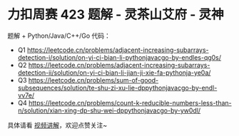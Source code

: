 # 力扣周赛 423 题解 - 灵茶山艾府 - 灵神

题解 + Python/Java/C++/Go 代码：

- Q1 https://leetcode.cn/problems/adjacent-increasing-subarrays-detection-i/solution/on-yi-ci-bian-li-pythonjavacgo-by-endles-qg0s/
- Q2 https://leetcode.cn/problems/adjacent-increasing-subarrays-detection-ii/solution/on-yi-ci-bian-li-jian-ji-xie-fa-pythonja-ye0a/
- Q3 https://leetcode.cn/problems/sum-of-good-subsequences/solution/te-shu-zi-xu-lie-dppythonjavacgo-by-endl-vv7e/
- Q4 https://leetcode.cn/problems/count-k-reducible-numbers-less-than-n/solution/xian-xing-dp-shu-wei-dppythonjavacgo-by-yw0dl/

具体请看 [视频讲解](https://www.bilibili.com/video/BV1JVmBYvEnD/)，欢迎点赞关注~
